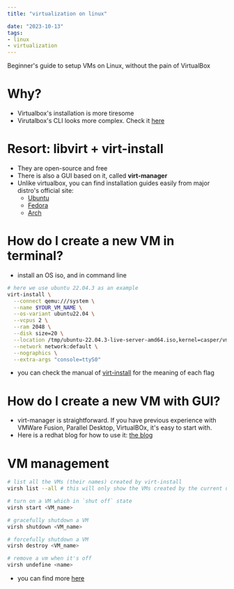 ```yaml
---
title: "virtualization on linux"

date: "2023-10-13"
tags:
- linux
- virtualization
---
```


Beginner's guide to setup VMs on Linux, without the pain of VirtualBox

<!--more-->

# Why?

- Virtualbox's installation is more tiresome
- Virutalbox's CLI looks more complex. Check it
  [here](https://www.oracle.com/technical-resources/articles/it-infrastructure/admin-manage-vbox-cli.html)

# Resort: libvirt + virt-install

- They are open-source and free
- There is also a GUI based on it, called **virt-manager**
- Unlike virtualbox, you can find installation guides easily from major distro's
  official site:
  - [Ubuntu](https://manpages.ubuntu.com/manpages/trusty/man1/virt-install.1.html#examples)
  - [Fedora](https://access.redhat.com/documentation/en-us/red_hat_enterprise_linux/7/html/virtualization_deployment_and_administration_guide/sect-guest_virtual_machine_installation_overview-creating_guests_with_virt_install)
  - [Arch](https://wiki.archlinux.org/title/libvirt)

# How do I create a new VM in terminal?

- install an OS iso, and in command line

```bash
# here we use ubuntu 22.04.3 as an example
virt-install \
  --connect qemu:///system \
  --name $YOUR_VM_NAME \
  --os-variant ubuntu22.04 \
  --vcpus 2 \
  --ram 2048 \
  --disk size=20 \
  --location /tmp/ubuntu-22.04.3-live-server-amd64.iso,kernel=casper/vmlinuz,initrd=casper/initrd \
  --network network:default \
  --nographics \
  --extra-args "console=ttyS0"
```

- you can check the manual of
  [virt-install](https://linux.die.net/man/1/virt-install) for the meaning of
  each flag

# How do I create a new VM with GUI?

- virt-manager is straightforward. If you have previous experience with VMWare
  Fusion, Parallel Desktop, VirtualBOx, it's easy to start with.
- Here is a redhat blog for how to use it:
  [the blog](https://access.redhat.com/documentation/en-us/red_hat_enterprise_linux/7/html/virtualization_deployment_and_administration_guide/sect-creating_guests_with_virt_manager)

# VM management

```bash
# list all the VMs (their names) created by virt-install
virsh list --all # this will only show the VMs created by the current user

# turn on a VM which in `shut off` state
virsh start <VM_name>

# gracefully shutdown a VM
virsh shutdown <VM_name>

# forcefully shutdown a VM
virsh destroy <VM_name>

# remove a vm when it's off
virsh undefine <name>
```

- you can find more
  [here](https://access.redhat.com/documentation/en-us/red_hat_enterprise_linux/7/html/virtualization_deployment_and_administration_guide/chap-managing_guest_virtual_machines_with_virsh)
